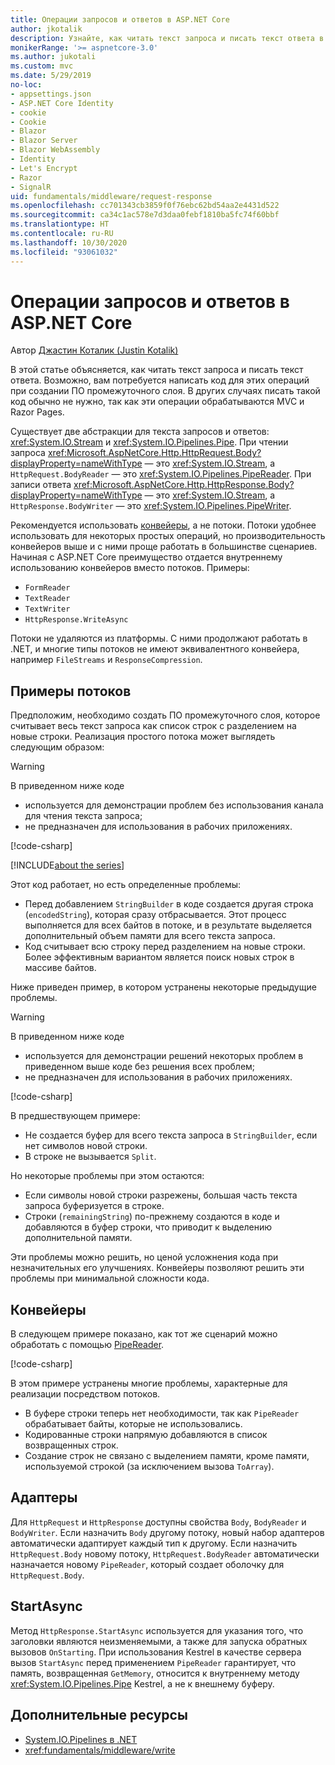 ```yaml
---
title: Операции запросов и ответов в ASP.NET Core
author: jkotalik
description: Узнайте, как читать текст запроса и писать текст ответа в ASP.NET Core.
monikerRange: '>= aspnetcore-3.0'
ms.author: jukotali
ms.custom: mvc
ms.date: 5/29/2019
no-loc:
- appsettings.json
- ASP.NET Core Identity
- cookie
- Cookie
- Blazor
- Blazor Server
- Blazor WebAssembly
- Identity
- Let's Encrypt
- Razor
- SignalR
uid: fundamentals/middleware/request-response
ms.openlocfilehash: cc701343cb3859f0f76ebc62bd54aa2e4431d522
ms.sourcegitcommit: ca34c1ac578e7d3daa0febf1810ba5fc74f60bbf
ms.translationtype: HT
ms.contentlocale: ru-RU
ms.lasthandoff: 10/30/2020
ms.locfileid: "93061032"
---
```

# <a name="request-and-response-operations-in-aspnet-core"></a>Операции запросов и ответов в ASP.NET Core

Автор [Джастин Коталик (Justin Kotalik)](https://github.com/jkotalik)

В этой статье объясняется, как читать текст запроса и писать текст ответа. Возможно, вам потребуется написать код для этих операций при создании ПО промежуточного слоя. В других случаях писать такой код обычно не нужно, так как эти операции обрабатываются MVC и Razor Pages.

Существует две абстракции для текста запросов и ответов: <xref:System.IO.Stream> и <xref:System.IO.Pipelines.Pipe>. При чтении запроса <xref:Microsoft.AspNetCore.Http.HttpRequest.Body?displayProperty=nameWithType> — это <xref:System.IO.Stream>, а `HttpRequest.BodyReader` — это <xref:System.IO.Pipelines.PipeReader>. При записи ответа <xref:Microsoft.AspNetCore.Http.HttpResponse.Body?displayProperty=nameWithType> — это <xref:System.IO.Stream>, а `HttpResponse.BodyWriter` — это <xref:System.IO.Pipelines.PipeWriter>.

Рекомендуется использовать [конвейеры](/dotnet/standard/io/pipelines), а не потоки. Потоки удобнее использовать для некоторых простых операций, но производительность конвейеров выше и с ними проще работать в большинстве сценариев. Начиная с ASP.NET Core преимущество отдается внутреннему использованию конвейеров вместо потоков. Примеры:

* `FormReader`
* `TextReader`
* `TextWriter`
* `HttpResponse.WriteAsync`

Потоки не удаляются из платформы. С ними продолжают работать в .NET, и многие типы потоков не имеют эквивалентного конвейера, например `FileStreams` и `ResponseCompression`.

## <a name="stream-examples"></a>Примеры потоков

Предположим, необходимо создать ПО промежуточного слоя, которое считывает весь текст запроса как список строк с разделением на новые строки. Реализация простого потока может выглядеть следующим образом:

> [!WARNING]
> В приведенном ниже коде
> * используется для демонстрации проблем без использования канала для чтения текста запроса;
> * не предназначен для использования в рабочих приложениях.

[!code-csharp[](request-response/samples/3.x/RequestResponseSample/Startup.cs?name=GetListOfStringsFromStream)]

[!INCLUDE[about the series](~/includes/code-comments-loc.md)]

Этот код работает, но есть определенные проблемы:

* Перед добавлением `StringBuilder` в коде создается другая строка (`encodedString`), которая сразу отбрасывается. Этот процесс выполняется для всех байтов в потоке, и в результате выделяется дополнительный объем памяти для всего текста запроса.
* Код считывает всю строку перед разделением на новые строки. Более эффективным вариантом является поиск новых строк в массиве байтов.

Ниже приведен пример, в котором устранены некоторые предыдущие проблемы.

> [!WARNING]
> В приведенном ниже коде
> * используется для демонстрации решений некоторых проблем в приведенном выше коде без решения всех проблем;
> * не предназначен для использования в рабочих приложениях.

[!code-csharp[](request-response/samples/3.x/RequestResponseSample/Startup.cs?name=GetListOfStringsFromStreamMoreEfficient)]

В предшествующем примере:

* Не создается буфер для всего текста запроса в `StringBuilder`, если нет символов новой строки.
* В строке не вызывается `Split`.

Но некоторые проблемы при этом остаются:

* Если символы новой строки разрежены, большая часть текста запроса буферизуется в строке.
* Строки (`remainingString`) по-прежнему создаются в коде и добавляются в буфер строки, что приводит к выделению дополнительной памяти.

Эти проблемы можно решить, но ценой усложнения кода при незначительных его улучшениях. Конвейеры позволяют решить эти проблемы при минимальной сложности кода.

## <a name="pipelines"></a>Конвейеры

В следующем примере показано, как тот же сценарий можно обработать с помощью [PipeReader](/dotnet/standard/io/pipelines#pipe).

[!code-csharp[](request-response/samples/3.x/RequestResponseSample/Startup.cs?name=GetListOfStringFromPipe)]

В этом примере устранены многие проблемы, характерные для реализации посредством потоков.

* В буфере строки теперь нет необходимости, так как `PipeReader` обрабатывает байты, которые не использовались.
* Кодированные строки напрямую добавляются в список возвращенных строк.
* Создание строк не связано с выделением памяти, кроме памяти, используемой строкой (за исключением вызова `ToArray`).

## <a name="adapters"></a>Адаптеры

Для `HttpRequest` и `HttpResponse` доступны свойства `Body`, `BodyReader` и `BodyWriter`. Если назначить `Body` другому потоку, новый набор адаптеров автоматически адаптирует каждый тип к другому. Если назначить `HttpRequest.Body` новому потоку, `HttpRequest.BodyReader` автоматически назначается новому `PipeReader`, который создает оболочку для `HttpRequest.Body`.

## <a name="startasync"></a>StartAsync

Метод `HttpResponse.StartAsync` используется для указания того, что заголовки являются неизменяемыми, а также для запуска обратных вызовов `OnStarting`. При использования Kestrel в качестве сервера вызов `StartAsync` перед применением `PipeReader` гарантирует, что память, возвращенная `GetMemory`, относится к внутреннему методу <xref:System.IO.Pipelines.Pipe> Kestrel, а не к внешнему буферу.

## <a name="additional-resources"></a>Дополнительные ресурсы

* [System.IO.Pipelines в .NET](/dotnet/standard/io/pipelines)
* <xref:fundamentals/middleware/write>

<!-- Test with Postman or other tool. See image in static directory. -->
